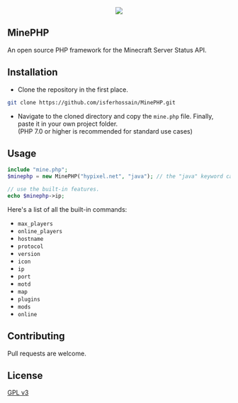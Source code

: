 <p align="center"><img src="https://i.ibb.co/fvdwp1s/Mine-PHP-100x100.png"></img></p>
 
## MinePHP
An open source PHP framework for the Minecraft Server Status API.

## Installation
- Clone the repository in the first place.
```bash
git clone https://github.com/isferhossain/MinePHP.git
```

- Navigate to the cloned directory and copy the `mine.php` file. Finally, paste it in your own project folder.
<br>(PHP 7.0 or higher is recommended for standard use cases)

## Usage
```php
include "mine.php";
$minephp = new MinePHP("hypixel.net", "java"); // the "java" keyword can be replaced with "bedrock" if you're trying to access a Bedrock Minecraft server

// use the built-in features.
echo $minephp->ip;
```

Here's a list of all the built-in commands:
*  `max_players`
* `online_players`
* `hostname`
* `protocol`
* `version`
* `icon`
* `ip`
* `port`
* `motd`
* `map`
* `plugins`
* `mods`
* `online`

## Contributing
Pull requests are welcome.

## License
[GPL v3](https://www.gnu.org/licenses/gpl-3.0.en.html)
